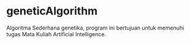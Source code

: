 # geneticAlgorithm
Algoritma Sederhana genetika, program ini bertujuan untuk memenuhi tugas Mata Kuliah Artificial Intelligence.
